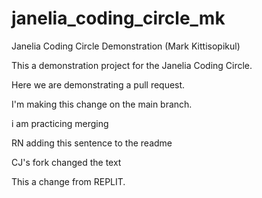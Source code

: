 # janelia_coding_circle_mk
Janelia Coding Circle Demonstration (Mark Kittisopikul)

This a demonstration project for the Janelia Coding Circle.

Here we are demonstrating a pull request.

I'm making this change on the main branch.

i am practicing merging

RN adding this sentence to the readme

CJ's fork changed the text

This a change from REPLIT.